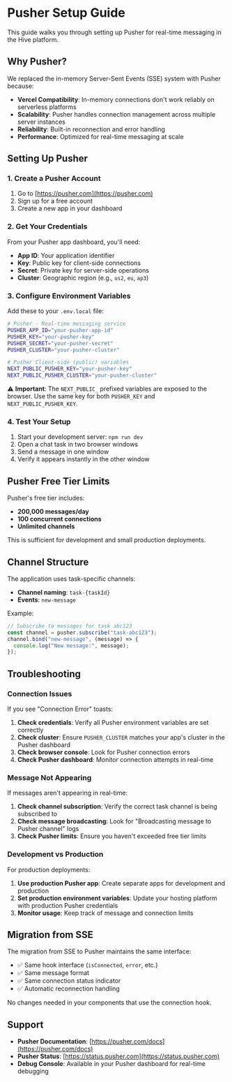# Pusher Setup Guide

This guide walks you through setting up Pusher for real-time messaging in the Hive platform.

## Why Pusher?

We replaced the in-memory Server-Sent Events (SSE) system with Pusher because:

- **Vercel Compatibility**: In-memory connections don't work reliably on serverless platforms
- **Scalability**: Pusher handles connection management across multiple server instances
- **Reliability**: Built-in reconnection and error handling
- **Performance**: Optimized for real-time messaging at scale

## Setting Up Pusher

### 1. Create a Pusher Account

1. Go to [https://pusher.com](https://pusher.com)
2. Sign up for a free account
3. Create a new app in your dashboard

### 2. Get Your Credentials

From your Pusher app dashboard, you'll need:

- **App ID**: Your application identifier
- **Key**: Public key for client-side connections
- **Secret**: Private key for server-side operations
- **Cluster**: Geographic region (e.g., `us2`, `eu`, `ap3`)

### 3. Configure Environment Variables

Add these to your `.env.local` file:

```bash
# Pusher - Real-time messaging service
PUSHER_APP_ID="your-pusher-app-id"
PUSHER_KEY="your-pusher-key"
PUSHER_SECRET="your-pusher-secret"
PUSHER_CLUSTER="your-pusher-cluster"

# Pusher Client-side (public) variables
NEXT_PUBLIC_PUSHER_KEY="your-pusher-key"
NEXT_PUBLIC_PUSHER_CLUSTER="your-pusher-cluster"
```

⚠️ **Important**: The `NEXT_PUBLIC_` prefixed variables are exposed to the browser. Use the same key for both `PUSHER_KEY` and `NEXT_PUBLIC_PUSHER_KEY`.

### 4. Test Your Setup

1. Start your development server: `npm run dev`
2. Open a chat task in two browser windows
3. Send a message in one window
4. Verify it appears instantly in the other window

## Pusher Free Tier Limits

Pusher's free tier includes:

- **200,000 messages/day**
- **100 concurrent connections**
- **Unlimited channels**

This is sufficient for development and small production deployments.

## Channel Structure

The application uses task-specific channels:

- **Channel naming**: `task-{taskId}`
- **Events**: `new-message`

Example:

```javascript
// Subscribe to messages for task abc123
const channel = pusher.subscribe("task-abc123");
channel.bind("new-message", (message) => {
  console.log("New message:", message);
});
```

## Troubleshooting

### Connection Issues

If you see "Connection Error" toasts:

1. **Check credentials**: Verify all Pusher environment variables are set correctly
2. **Check cluster**: Ensure `PUSHER_CLUSTER` matches your app's cluster in the Pusher dashboard
3. **Check browser console**: Look for Pusher connection errors
4. **Check Pusher dashboard**: Monitor connection attempts in real-time

### Message Not Appearing

If messages aren't appearing in real-time:

1. **Check channel subscription**: Verify the correct task channel is being subscribed to
2. **Check message broadcasting**: Look for "Broadcasting message to Pusher channel" logs
3. **Check Pusher limits**: Ensure you haven't exceeded free tier limits

### Development vs Production

For production deployments:

1. **Use production Pusher app**: Create separate apps for development and production
2. **Set production environment variables**: Update your hosting platform with production Pusher credentials
3. **Monitor usage**: Keep track of message and connection limits

## Migration from SSE

The migration from SSE to Pusher maintains the same interface:

- ✅ Same hook interface (`isConnected`, `error`, etc.)
- ✅ Same message format
- ✅ Same connection status indicator
- ✅ Automatic reconnection handling

No changes needed in your components that use the connection hook.

## Support

- **Pusher Documentation**: [https://pusher.com/docs](https://pusher.com/docs)
- **Pusher Status**: [https://status.pusher.com](https://status.pusher.com)
- **Debug Console**: Available in your Pusher dashboard for real-time debugging
